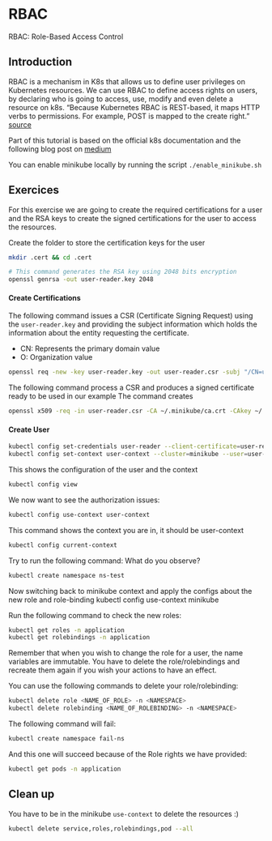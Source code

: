 # RBAC
RBAC: Role-Based Access Control

## Introduction

RBAC is a mechanism in K8s that allows us to define user privileges on Kubernetes resources. We can use RBAC to define access rights on users, by declaring who is going to access, use, modify and even delete a resource on k8s.
“Because Kubernetes RBAC is REST-based, it maps HTTP verbs to permissions. For example, POST is mapped to the create right.”
[source](https://blog.aquasec.com/kubernetes-verbs?ref=anaisurl.com)

Part of this tutorial is based on the official k8s documentation and the following blog post on [medium](https://medium.com/@HoussemDellai/rbac-with-kubernetes-in-minikube-4deed658ea7b)

You can enable minikube locally by running the script `./enable_minikube.sh`

## Exercices

For this exercise we are going to create the required certifications for a user and the RSA keys to create the signed certifications for the user to access the resources.

Create the folder to store the certification keys for the user

```bash
mkdir .cert && cd .cert

# This command generates the RSA key using 2048 bits encryption
openssl genrsa -out user-reader.key 2048

```

#### Create Certifications

The following command issues a CSR (Certificate Signing Request) using the `user-reader.key` and providing the subject information which holds the information about the entity requesting the certificate. 

- CN: Represents the primary domain value 
- O: Organization value 

```bash
openssl req -new -key user-reader.key -out user-reader.csr -subj "/CN=user-reader/O=group1"
```

The following command process a CSR and produces a signed certificate ready to be used in our example 
The command creates 

```bash
openssl x509 -req -in user-reader.csr -CA ~/.minikube/ca.crt -CAkey ~/.minikube/ca.key -CAcreateserial -out user-reader.crt -days 500
```

#### Create User

```bash
kubectl config set-credentials user-reader --client-certificate=user-reader.crt --client-key=user-reader.key
kubectl config set-context user-context --cluster=minikube --user=user-reader
```

This shows the configuration of the user and the context

```bash
kubectl config view 
```

We now want to see the authorization issues:

```bash
kubectl config use-context user-context
```

This command shows the context you are in, it should be user-context

```bash
kubectl config current-context
```

Try to run the following command: 
What do you observe?

```bash
kubectl create namespace ns-test
```

Now switching back to minikube context and apply the configs about the new role and role-binding
kubectl config use-context minikube

Run the following command to check the new roles:

```sh
kubectl get roles -n application
kubectl get rolebindings -n application
```


Remember that when you wish to change the role for a user, the name variables are immutable. You have to delete the role/rolebindings and recreate them again if you wish your actions to have an effect. 

You can use the following commands to delete your role/rolebinding:

```bash
kubectl delete role <NAME_OF_ROLE> -n <NAMESPACE>
kubectl delete rolebinding <NAME_OF_ROLEBINDING> -n <NAMESPACE>
```


The following command will fail:
```bash
kubectl create namespace fail-ns
```

And this one will succeed because of the Role rights we have provided:

```bash
kubectl get pods -n application
```

## Clean up
You have to be in the minikube  `use-context` to delete the resources :)

```sh
kubectl delete service,roles,rolebindings,pod --all
```
